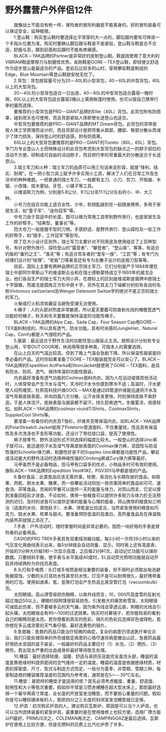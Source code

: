 # 野外露营户外伴侣12件  
  
&emsp;&emsp;就像战士不能没有枪一样，冒险者的冒险利器是不能离身的。好的冒险装备可以保证安全，延伸极限。  
&emsp;&emsp;1.登山鞋：购买登山鞋时要选择比平常穿的大一点的，脚后跟内要有可伸进一个手指头位置为准。购买时要确认脚后跟与鞋是不是紧贴，登山鞋与鞋底合不合适，舒服与否，踢到前面和后跟时不能有疼痛感。  
&emsp;&emsp;BLACK－YAK品牌的Partner是非常好的皮制登山鞋。鞋底因使用了意大利的VIBRAM鞋底摩擦力与耐磨性优秀。金刚鞋是GORE－TEX登山鞋，即轻便又舒适作为徒步登山是最适合的产品。登岩石比较多的山时，穿用攀岩鞋底制成的Edge，Blue Mountain等登山鞋就安枕无忧了。  
&emsp;&emsp;2.背包：背包按容量可分为20－40L的小型背包，40－60L的中型背包，60L以上的大型背包。  
&emsp;&emsp;20－40L的小型背包适合一日出游，40－60L的中型背包适合露宿一晚时用，60L以上的大型背包适合露宿2晚以上需用帐篷时使用。也可以按自己携带行李的量而选择。  
&emsp;&emsp;要推荐的小型背包是PRO－GIANT品牌的Elite（40L）背包。此背包附有防雨罩，碰到雨天也可使用，而且背部紧贴人体即使长途登山也适合。  
&emsp;&emsp;中型背包要推荐的是PRO－GIANT品牌的MT.Dream背包。此背包的背带是按人体工学原理而设计的，而且背部设计是把苛重从肩部、腰部、臀部分散从而减少了体力损失，保持登山时的舒适感。附有防雨罩。  
&emsp;&emsp;60L以上的大型背包要推荐的是PRO－GIANT的Toneto（80L，65L）背包。专门为专业登山人士而特殊设计的此背包考虑到大型背包的缺点之一的脖子部位的活动不方便，研制成可自由的活动脖子，而且把行李的苛重最大的分散适合于长途登山。  
&emsp;&emsp;3.瑞士军刀和火种：瑞士军刀的品质可以用三句话来说形容，就是“锋利、结实、耐用”。在一把小型刀具上赋予许多实用小工具，解决了人们在日常工作及生活中的种种难题。一把普通的瑞士军刀，一般都有主刀、小刀、剪刀、开瓶器、木锯、小改锥、拔木塞钻、牙签、小镊子等工具。  
&emsp;&emsp;以维诺斯刀为例，分别是5.8公分、9.1公分及11.1公分左右的小、中、大三种。  
&emsp;&emsp;小号刀在组合功能上适合女性、少年，和钥匙链别在一起随身携带，多用于家居生活，如“童子军”、“迷你冠军”等。  
&emsp;&emsp;中号刀由于其适中的长度，既可以做为常用工具带到野外旅行，也是家居生及工作的好帮手。“经典型，董事长”等。  
&emsp;&emsp;而大号刀一般是握手型的刀柄，手感舒适，是野外旅行、登山探险及一些工作的好帮手，如“猎手，工作冠军”等型号。  
&emsp;&emsp;除了在大小设计区别外，瑞士军刀主要针对不同用途及使用组合了上百种型号，有针对野外旅行、探险登山的“露营者”、“攀登者”、“登山家”、等等，有适合钓鱼的“垂钓之王”、“渔夫”等；有适合驾车者的“爱车一族”、“工匠”等；有专门为经理们设计的“经理”、“老板”刀等甚至还有专为左撇子设计的适用刀型等等。  
&emsp;&emsp;目前，国际上主要有两种品牌的正宗瑞士军刀，它们分别是产于1884年建在瑞士中部阿尔卑斯山下的维诺斯企业和在瑞士德勒蒙特成立于1893年的威戈企业。他们各自生产的瑞士军刀大同小异，在商标上的区别是维诺斯是盾牌中嵌瑞士十字国徽，而威戈是圆角正方形中嵌十字，另外在其主刀下端都分别刻有各自的名称Vivtorinos switzerland及Wenger Delemont Switze字的绝对不是正宗的瑞士的军刀。  
&emsp;&emsp;火柴或打火机须收藏妥当避免受潮无法使用。  
&emsp;&emsp;4.帽子：人的头部对热度非常敏感，所以夏天要戴可防直射光线的帽檐宽透气功能好的帽子，秋天和冬天要戴能保持温度的功能性帽子。  
&emsp;&emsp;BLACK－YAK品牌的Alps Cap，Sada Cap，Four Season Cap用GORE－TEX面料制成的，所以具有透气，防水功能。具有时尚感的JungleHat，Natural Cap，Comfy都是人气很旺的产品。  
&emsp;&emsp;5.服装：最近适合于野外生活的功能性登山服装占主流。按照设计分别有专业登山用，平常OUT DOOR用，休闲用等很多种类，可按本人的需要选择。  
&emsp;&emsp;在山上白天的气温比较高，但到了晚上气温会急剧下降，所以保温性服装是四季必备的产品。这时你如果准备了GORE－TEX服装就完全可以安心了。BLACK－YAK品牌的Expedition ActParka和StomJacket就使用了GORE－TEX面料，是具有防水、防风、透气、保持体温的功能性服装。  
&emsp;&emsp;内衣最好准备有透气功能的Coolmax面料内衣。因为人在运动或做其他活动时，人体常常会产生汗水与湿气，天冷时汗水令你感到寒冷不适；高温时，汗水更使人闷热难受。杜邦高科技纤维GOOL－MAX是通过四管道纤维能迅速将汗水及湿气导离皮肤表面，并向四面八方分散，让汗水挥发更快，时刻保持皮肤干爽舒适。于是人体流汗，皮肤表面与服装都不留汗。持久舒爽透气，冬暖夏凉，倍感轻松。如BLACK－YAK品牌的coolmax roundT/Shirts，CoolmaxShirts，SupplexCool Shirts等。  
&emsp;&emsp;要准备一些备份的内衣及T恤衫，纤维夹克等保温内衣。如BLACK－YAK品牌的PolarStreatch Jacket就用了Potetorto管道面料，不仅重量轻，而且具有保温性及多次洗涤也不变形等功能，还设计了带拉锁口袋，提高了使用性。  
&emsp;&emsp;裤子按季节、野外活动形式不同选择的幅度比较大。一般登山时选择Unic裤子就可以。能迅速将汗水及湿气导离皮肤表面的Coolmax弹力裤，坚固性与防湿性强的Schoeller弹力裤，耐磨性好易干的Supplex Unic裤都是功能性产品。攀岩或活动量大的野外活动时选择伸缩性强的Climbing裤或Zury弹力裤等最好。  
&emsp;&emsp;马甲虽然不是必备物品，但马甲有口袋多的优点，小物品多时可有效的使用。像BLACK－YAK品牌的Expedition Vest#1#2，PGV301马甲都是错的产品。  
&emsp;&emsp;6.备份食品：此类食品应该无需炊事，轻便、易消化与长期存放的食品，如核果、肉乾、脱水水果、糖果，而一些攀岩活动则加一些炊事简单的食品如可可、速食汤、茶等食品，充裕的早餐可以提供一天的能量与体力，对郊山而言，它足以撑到准备回程前才进食，不论如何，携带一些粮食可以提供许多耐力与体力於无法预测的迟归，及时的进食可以提供足够的能量与心理的振奋，郊山携带的粮食如三明治（适度的水份、填饱肚子）、水果、饼乾是比较适当，当然紧急使用的粮食如巧克力、脱水水果、核果与甜点。要准备预防低温的高蛋白，高热量食品及在保温瓶内装热茶就锦上添花了。  
&emsp;&emsp;7.手表：户外活动时，随时掌握时间是非常必要的，因而一块好用的手表是冒险者的必备用品。  
&emsp;&emsp;CASIO的PRO TREK手表具有双重探测器功能，每2小时一次将26小时以来的气压变化用曲线表示出来，每5分钟就会自动测量、显示。同时表上还有高度表，开始的3分钟大约每5秒一次显示高度，之后每2分钟1次。自动记忆功能可以储存数据。只要倾斜手腕，使手表与水平面成40度时，EL自动荧光照明功能就自动开启并持续两秒为你找亮表盘。  
&emsp;&emsp;8.头灯和手电筒：头灯或手电筒是相当重要的装备，但不用时必须取出电池避免被腐蚀，少数的头灯具防水性甚至抗水性。灯泡不是可以耐用很久，最好携带备用的灯泡。使用如卤素、氪、氩等灯泡会产生热且比真空管灯泡（vacuumbulb）亮。  
&emsp;&emsp;太阳眼镜。高山滑雪易损伤眼睛，以紫外线而言，10，000尺高度雪的反射光超过海边50以上，裸眼的视网馍很容易损伤，引发极大的痛苦称雪盲，太阳眼镜可减低此伤害，但不要被多云的天气骗，因为紫外线会穿透云层，刺眼的光线会引起头痛，太阳眼镜会有95～100的过滤效果。购买时对著镜子，若你能轻易的看到自己的眼睛则是太亮，若你想看到真实的色彩，镜片的色彩应选择灰色或绿色。若你想在多云或浓雾的天气看仔细，最好选黄色的镜片。  
&emsp;&emsp;9.急救箱：急救的药品只能治疗轻微的病症，复杂的病患仍须送医疗单位诊治，我们只能处理简单的外伤或稳定病患的心情尽速将病患撤出山区，急救药品最好用防水坚固的盒子装妥，一般最好的药品主要应付（1）水泡，（2）晒伤，（3）擦伤，若出现太严重的出血或骨折最好等待医生处理。  
&emsp;&emsp;10.睡袋：最好选择轻便、温暖、舒适与易挤压且能完全盖住头部，睡袋的温度是靠绝缘材料提供密闭的空气维持一定的温度，睡袋的温度是依据绝缘材质，材质的厚密度、尺寸、型式与制造方式而定，一般分为夏季、非雪期、雪期三种，每家制造商的睡袋推荐温度的范围均为参考值，通常是在5～－30℃左右。  
&emsp;&emsp;11.睡垫：甚麽样的睡垫才是适用的呢？首先必须考虑暖度、重量、舒适度、耐用性和大小等依次重要。假如你平常是习惯赤裸睡在超大型水床上，那麽最好选择一个豪华两英寸厚度、全长度的开放室发泡睡垫，而不要担心重量的问题。假如你是可以睡较硬床板的人，那麽四分之三长度的封闭室发泡睡垫就已足够。  
&emsp;&emsp;12.炉具：初次购买炉具的人，建议购买瓦斯炉，原因是可以当个人炉具，也可以当作团体装备的紧急炉具，最重要的是在使用维修上也较方便。选用厂牌方面以PI最好，PRIMUS次之、COLEMAN再次之、CAMPINGGAZ是最后选择。瓦斯炉在使用上比较方便，但是在燃料的花费上比汽化炉贵了许多。
